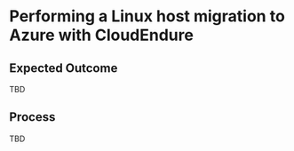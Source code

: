 # Performing a Linux host migration to Azure with CloudEndure

## Expected Outcome

TBD

## Process

TBD

